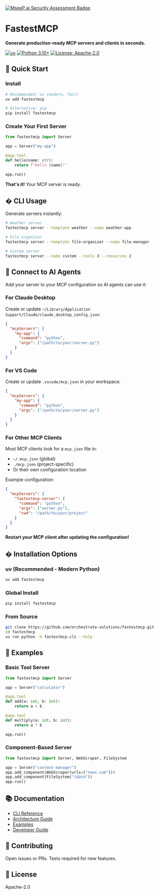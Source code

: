 [![MseeP.ai Security Assessment Badge](https://mseep.net/pr/orchestrate-solutions-fastestmcp-badge.png)](https://mseep.ai/app/orchestrate-solutions-fastestmcp)


# FastestMCP

**Generate production-ready MCP servers and clients in seconds.**

[![uv](https://img.shields.io/badge/⚡_uv-Recommended-blue)](https://github.com/astral-sh/uv)
[![Python 3.10+](https://img.shields.io/badge/python-3.10+-blue.svg)](https://www.python.org/downloads/)
[![License: Apache-2.0](https://img.shields.io/badge/License-Apache%202.0-yellow.svg)](https://opensource.org/licenses/Apache-2.0)

## 👋 Quick Start

### Install
```bash
# Recommended: uv (modern, fast)
uv add fastestmcp

# Alternative: pip
pip install fastestmcp
```

### Create Your First Server
```python
from fastestmcp import Server

app = Server("my-app")

@app.tool
def hello(name: str):
    return f"Hello {name}!"

app.run()
```

**That's it!** Your MCP server is ready.

## �️ CLI Usage

Generate servers instantly:

```bash
# Weather server
fastestmcp server --template weather --name weather-app

# File organizer
fastestmcp server --template file-organizer --name file-manager

# Custom server
fastestmcp server --name custom --tools 3 --resources 2
```

## 🔗 Connect to AI Agents

Add your server to your MCP configuration so AI agents can use it:

### For Claude Desktop

Create or update `~/Library/Application Support/Claude/claude_desktop_config.json`:

```json
{
  "mcpServers": {
    "my-app": {
      "command": "python",
      "args": ["/path/to/your/server.py"]
    }
  }
}
```

### For VS Code

Create or update `.vscode/mcp.json` in your workspace:

```json
{
  "mcpServers": {
    "my-app": {
      "command": "python",
      "args": ["/path/to/your/server.py"]
    }
  }
}
```

### For Other MCP Clients

Most MCP clients look for a `mcp.json` file in:
- `~/.mcp.json` (global)
- `./mcp.json` (project-specific)
- Or their own configuration location

Example configuration:
```json
{
  "mcpServers": {
    "fastestmcp-server": {
      "command": "python",
      "args": ["server.py"],
      "cwd": "/path/to/your/project"
    }
  }
}
```

**Restart your MCP client after updating the configuration!**

## � Installation Options

### uv (Recommended - Modern Python)
```bash
uv add fastestmcp
```

### Global Install
```bash
pip install fastestmcp
```

### From Source
```bash
git clone https://github.com/orchestrate-solutions/fastestmcp.git
cd fastestmcp
uv run python -m fastestmcp.cli --help
```

## 🎨 Examples

### Basic Tool Server
```python
from fastestmcp import Server

app = Server("calculator")

@app.tool
def add(a: int, b: int):
    return a + b

@app.tool
def multiply(a: int, b: int):
    return a * b

app.run()
```

### Component-Based Server
```python
from fastestmcp import Server, WebScraper, FileSystem

app = Server("content-manager")
app.add_component(WebScraper(urls=["news.com"]))
app.add_component(FileSystem("/data"))
app.run()
```

## 📚 Documentation

- [CLI Reference](docs/cli/cli-cheatsheet.md)
- [Architecture Guide](docs/architecture/)
- [Examples](docs/examples/)
- [Developer Guide](docs/developer/)

## 🤝 Contributing

Open issues or PRs. Tests required for new features.

## 📄 License

Apache-2.0
